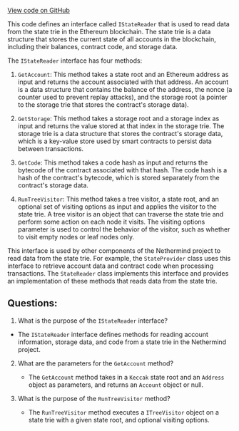 [View code on GitHub](https://github.com/NethermindEth/nethermind/src/Nethermind/Nethermind.State/IStateReader.cs)

This code defines an interface called `IStateReader` that is used to read data from the state trie in the Ethereum blockchain. The state trie is a data structure that stores the current state of all accounts in the blockchain, including their balances, contract code, and storage data.

The `IStateReader` interface has four methods:

1. `GetAccount`: This method takes a state root and an Ethereum address as input and returns the account associated with that address. An account is a data structure that contains the balance of the address, the nonce (a counter used to prevent replay attacks), and the storage root (a pointer to the storage trie that stores the contract's storage data).

2. `GetStorage`: This method takes a storage root and a storage index as input and returns the value stored at that index in the storage trie. The storage trie is a data structure that stores the contract's storage data, which is a key-value store used by smart contracts to persist data between transactions.

3. `GetCode`: This method takes a code hash as input and returns the bytecode of the contract associated with that hash. The code hash is a hash of the contract's bytecode, which is stored separately from the contract's storage data.

4. `RunTreeVisitor`: This method takes a tree visitor, a state root, and an optional set of visiting options as input and applies the visitor to the state trie. A tree visitor is an object that can traverse the state trie and perform some action on each node it visits. The visiting options parameter is used to control the behavior of the visitor, such as whether to visit empty nodes or leaf nodes only.

This interface is used by other components of the Nethermind project to read data from the state trie. For example, the `StateProvider` class uses this interface to retrieve account data and contract code when processing transactions. The `StateReader` class implements this interface and provides an implementation of these methods that reads data from the state trie.
## Questions: 
 1. What is the purpose of the `IStateReader` interface?
   - The `IStateReader` interface defines methods for reading account information, storage data, and code from a state trie in the Nethermind project.

2. What are the parameters for the `GetAccount` method?
   - The `GetAccount` method takes in a `Keccak` state root and an `Address` object as parameters, and returns an `Account` object or null.

3. What is the purpose of the `RunTreeVisitor` method?
   - The `RunTreeVisitor` method executes a `ITreeVisitor` object on a state trie with a given state root, and optional visiting options.